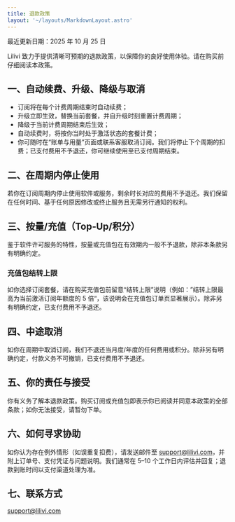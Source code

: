 ```yaml
---
title: 退款政策
layout: '~/layouts/MarkdownLayout.astro'
---
```


最近更新日期：2025 年 10 月 25 日

Lilivi 致力于提供清晰可预期的退款政策，以保障你的良好使用体验。请在购买前仔细阅读本政策。

## 一、自动续费、升级、降级与取消

- 订阅将在每个计费周期结束时自动续费；
- 升级立即生效，替换当前套餐，并自升级时刻重置计费周期；
- 降级于当前计费周期结束后生效；
- 自动续费时，将按你当时处于激活状态的套餐计费；
- 你可随时在“账单与用量”页面或联系客服取消订阅。我们将停止下个周期的扣费；已支付费用不予退还，你可继续使用至已支付周期结束。

## 二、在周期内停止使用

若你在订阅周期内停止使用软件或服务，剩余时长对应的费用不予退还。我们保留在任何时间、基于任何原因修改或终止服务且无需另行通知的权利。

## 三、按量/充值（Top‑Up/积分）

鉴于软件许可服务的特性，按量或充值包在有效期内一般不予退款，除非本条款另有明确约定。

### 充值包结转上限

如你选择订阅套餐，请在购买充值包前留意“结转上限”说明（例如：”结转上限最高为当前激活订阅年额度的 5 倍“，该说明会在充值包订单页显著展示）。除非另有明确约定，已支付费用不予退还。

## 四、中途取消

如你在周期中取消订阅，我们不退还当月度/年度的任何费用或积分。除非另有明确约定，付款义务不可撤销，已支付费用不予退还。

## 五、你的责任与接受

你有义务了解本退款政策。购买订阅或充值包即表示你已阅读并同意本政策的全部条款；如你无法接受，请暂勿下单。

## 六、如何寻求协助

如你认为存在例外情形（如误重复扣费），请发送邮件至 support@lilivi.com，并附上订单号、支付凭证与问题说明。我们通常在 5–10 个工作日内评估并回复；退款到账时间以支付渠道处理为准。

## 七、联系方式

support@lilivi.com
